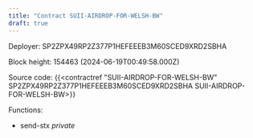 ```yaml
---
title: "Contract SUII-AIRDROP-FOR-WELSH-BW"
draft: true
---
```

Deployer: SP2ZPX49RP2Z377P1HEFEEEB3M60SCED9XRD2SBHA


 



Block height: 154463 (2024-06-19T00:49:58.000Z)

Source code: {{<contractref "SUII-AIRDROP-FOR-WELSH-BW" SP2ZPX49RP2Z377P1HEFEEEB3M60SCED9XRD2SBHA SUII-AIRDROP-FOR-WELSH-BW>}}

Functions:

* send-stx _private_

